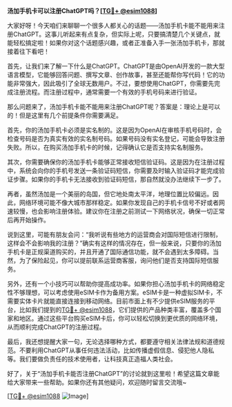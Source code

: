 **汤加手机卡可以注册ChatGPT吗？[[TG💪+ @esim1088](https://t.me/s/esim1088)]**

大家好呀！今天咱们来聊聊一个很多人都关心的话题——汤加手机卡能不能用来注册ChatGPT。这事儿听起来有点复杂，但实际上呢，只要搞清楚几个关键点，就能轻松搞定啦！如果你对这个话题感兴趣，或者正准备入手一张汤加手机卡，那就接着往下看吧！

首先，让我们来了解一下什么是ChatGPT。ChatGPT是由OpenAI开发的一款大型语言模型，它能够回答问题、撰写文章、创作故事，甚至还能帮你写代码！它的功能非常强大，因此吸引了全球无数用户。不过，要想使用ChatGPT，你需要先完成注册流程。而注册过程中，通常需要一个有效的手机号码来进行验证。

那么问题来了，汤加手机卡能不能用来注册ChatGPT呢？答案是：理论上是可以的！但是这里有几个前提条件你需要满足。

首先，你的汤加手机卡必须是实名制的。这是因为OpenAI在审核手机号码时，会检查号码是否为真实有效的实名制号码。如果号码没有实名登记，可能会导致注册失败。所以，在购买汤加手机卡的时候，记得确认它是否支持实名制服务。

其次，你需要确保你的汤加手机卡能够正常接收短信验证码。这是因为在注册过程中，系统会向你的手机号发送一条验证码短信，你需要及时输入验证码才能完成验证步骤。如果你的手机卡无法接收到验证码短信，那自然就没办法继续下一步了。

再者，虽然汤加是一个美丽的岛国，但它地处南太平洋，地理位置比较偏远。因此，网络环境可能不像大城市那样稳定。如果你发现自己的手机卡信号不好或者网速较慢，也会影响注册体验。建议你在注册之前测试一下网络状况，确保一切正常后再开始操作。

说到这里，可能有朋友会问：“我听说有些地方的运营商会对国际短信进行限制，这样会不会影响我的注册？”确实有这样的情况存在，但一般来说，只要你的汤加手机卡是正规渠道购买的，并且开通了国际通信功能，就不会遇到太多障碍。当然，为了保险起见，你可以提前联系运营商客服，询问他们是否支持国际短信服务。

另外，还有一个小技巧可以帮助你提高成功率。如果你担心汤加手机卡的网络稳定性不够理想，可以考虑使用eSIM卡作为备用方案。eSIM卡是一种虚拟SIM卡，不需要实体卡片就能直接连接到移动网络。目前市面上有不少提供eSIM服务的平台，比如我们提到的[TG💪+ @esim1088](https://t.me/s/esim1088)，它们提供的产品种类丰富，覆盖多个国家和地区。通过这些平台购买eSIM卡后，你可以轻松切换到更优质的网络环境，从而顺利完成ChatGPT的注册过程。

最后，我还想提醒大家一句，无论选择哪种方式，都要遵守相关法律法规和道德规范。不要利用ChatGPT从事任何违法活动，比如传播虚假信息、侵犯他人隐私等。我们要做负责任的技术使用者，让科技真正造福人类社会。

好了，关于“汤加手机卡能否注册ChatGPT”的讨论就到这里啦！希望这篇文章能给大家带来一些帮助。如果你还有其他疑问，欢迎随时留言交流哦~

[[TG💪+ @esim1088](https://t.me/s/esim1088) ![Image](https://i.postimg.cc/4NQfJmqS/Snipaste-2025-05-13-00-14-12.png)]